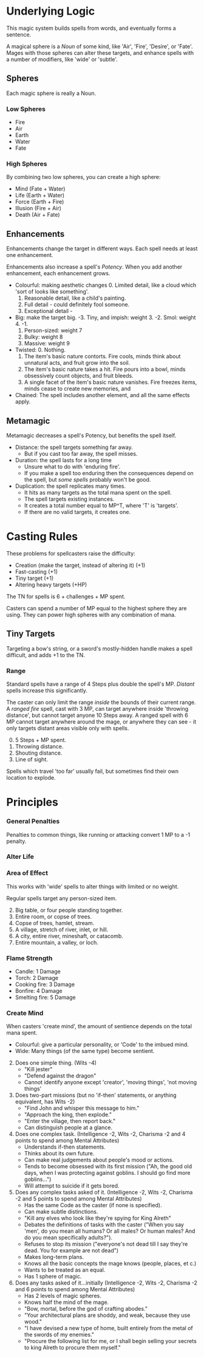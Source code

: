 # Underlying Logic

This magic system builds spells from words, and eventually forms a sentence.

A magical sphere is a *Noun* of some kind, like 'Air', 'Fire', 'Desire', or 'Fate'.
Mages with those spheres can alter these targets, and enhance spells with a number of modifiers, like 'wide' or 'subtle'.

## Spheres

Each magic sphere is really a Noun.

### Low Spheres

- Fire
- Air
- Earth
- Water
- Fate

### High Spheres

By combining two low spheres, you can create a high sphere:

- Mind (Fate + Water)
- Life (Earth + Water)
- Force (Earth + Fire)
- Illusion (Fire + Air)
- Death (Air + Fate)

## Enhancements

Enhancements change the target in different ways.
Each spell needs at least one enhancement.

Enhancements also increase a spell's *Potency*.
When you add another enhancement, each enhancement grows.

- Colourful: making aesthetic changes
    0. Limited detail, like a cloud which 'sort of looks like something'.
    1. Reasonable detail, like a child's painting.
    2. Full detail - could definitely fool someone.
    3. Exceptional detail - 
- Big: make the target big.
    -3. Tiny, and impish: weight 3.
    -2. Smol: weight 4.
    -1. 
    1. Person-sized: weight 7
    2. Bulky: weight 8
    3. Massive: weight 9
- Twisted:
    0. Nothing.
    1. The item's basic nature contorts. Fire cools, minds think about unnatural acts, and fruit grow into the soil.
    2. The item's basic nature takes a hit. Fire pours into a bowl, minds obsessively count objects, and fruit bleeds.
    3. A single facet of the item's basic nature vanishes. Fire freezes items, minds cease to create new memories, and 
- Chained: The spell includes another element, and all the same effects apply.

## Metamagic

Metamagic decreases a spell's Potency, but benefits the spell itself.

- Distance: the spell targets something far away.
    * But if you cast too far away, the spell misses.
- Duration: the spell lasts for a long time
    * Unsure what to do with 'enduring fire'.
    * If you make a spell too enduring then the consequences depend on the spell, but *some spells* probably won't be good.
- Duplication: the spell replicates many times.
    * It hits as many targets as the total mana spent on the spell.
    * The spell targets existing instances.
    * It creates a total number equal to MP^T, where 'T' is 'targets'.
    * If there are no valid targets, it creates one.

# Casting Rules

These problems for spellcasters raise the difficulty:

- Creation (make the target, instead of altering it) (+1)
- Fast-casting (+1)
- Tiny target (+1)
- Altering heavy targets (+HP)

The TN for spells is 6 + challenges + MP spent.

Casters can spend a number of MP equal to the highest sphere they are using.
They can power high spheres with any combination of mana.

## Tiny Targets

Targeting a bow's string, or a sword's mostly-hidden handle makes a spell difficult, and adds +1 to the TN.

### Range

Standard spells have a range of 4 Steps plus double the spell's MP.
*Distant* spells increase this significantly.

The caster can only limit the range *inside* the bounds of their current range.
A *ranged fire* spell, cast with 3 MP, can target anywhere inside 'throwing distance', but cannot target anyone 10 Steps away.
A ranged spell with 6 MP cannot target anywhere around the mage, or anywhere they can see - it only targets distant areas visible only with spells.

0. 5 Steps + MP spent.
1. Throwing distance.
2. Shouting distance.
3. Line of sight.

Spells which travel 'too far' usually fail, but sometimes find their own location to explode.

# Principles

### General Penalties

Penalties to common things, like running or attacking convert 1 MP to a -1 penalty.

### Alter Life

### Area of Effect

This works with 'wide' spells to alter things with limited or no weight.

Regular spells target any person-sized item.

2. Big table, or four people standing together.
3. Entire room, or copse of trees.
4. Copse of trees, hamlet, stream.
5. A village, stretch of river, inlet, or hill.
6. A city, entire river, mineshaft, or catacomb.
7. Entire mountain, a valley, or loch.

### Flame Strength

- Candle: 1 Damage
- Torch: 2 Damage
- Cooking fire: 3 Damage
- Bonfire: 4 Damage
- Smelting fire: 5 Damage

### Create Mind

When casters 'create mind', the amount of sentience depends on the total mana spent.

- Colourful: give a particular personality, or 'Code' to the imbued mind.
- Wide: Many things (of the same type) become sentient.

2. Does one simple thing. (Wits -4)
    * "Kill jester"
    * "Defend against the dragon"
    * Cannot identify anyone except 'creator', 'moving things', 'not moving things'
3. Does two-part missions (but no 'if-then' statements, or anything equivalent, has Wits -2)
    * "Find John and whisper this message to him."
    * "Approach the king, then explode."
    * "Enter the village, then report back."
    * Can distinguish people at a glance.
4. Does one complex task. (Intelligence -2, Wits -2, Charisma -2 and 4 points to spend among Mental Attributes)
    * Understands if-then statements.
    * Thinks about its own future.
    * Can make real judgements about people's mood or actions.
    * Tends to become obsessed with its first mission ("Ah, the good old days, when I was protecting against goblins. I should go find more goblins...")
    * Will attempt to suicide if it gets bored.
5. Does any complex tasks asked of it. (Intelligence -2, Wits -2, Charisma -2 and 5 points to spend among Mental Attributes)
    * Has the same Code as the caster (if none is specified).
    * Can make subtle distinctions.
    * "Kill any elves who look like they're spying for King Alreth"
    * Debates the definitions of tasks with the caster ("When you say 'men', do you mean all humans? Or all males? Or human males? And do you mean specifically adults?").
    * Refuses to stop its mission ("everyone's not dead till I say they're dead. You for example are not dead")
    * Makes long-term plans.
    * Knows all the basic concepts the mage knows (people, places, et c.)
    * Wants to be treated as an equal.
    * Has 1 sphere of magic.
6. Does any tasks asked of it...initially (Intelligence -2, Wits -2, Charisma -2 and 6 points to spend among Mental Attributes)
    * Has 2 levels of magic spheres.
    * Knows half the mind of the mage.
    * "Bow, mortal, before the god of crafting abodes."
    * "Your architectural plans are shoddy, and weak, because they use wood."
    * "I have devised a new type of home, built entirely from the metal of the swords of my enemies."
    * "Procure the following list for me, or I shall begin selling your secrets to king Alreth to procure them myself."


